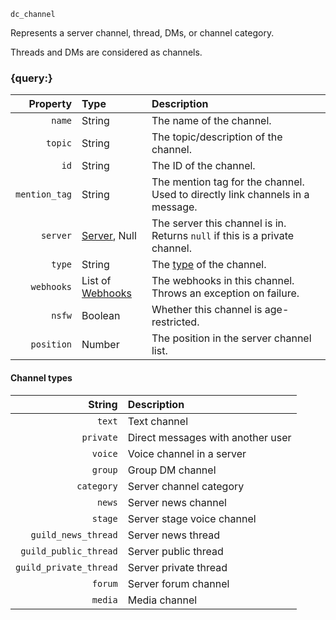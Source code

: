 `dc_channel`

Represents a server channel, thread, DMs, or channel category.

Threads and DMs are considered as channels.


### {query:}

|      Property | Type                                   | Description                                                                    |
|--------------:|:---------------------------------------|:-------------------------------------------------------------------------------|
|        `name` | String                                 | The name of the channel.                                                       |
|       `topic` | String                                 | The topic/description of the channel.                                          |
|          `id` | String                                 | The ID of the channel.                                                         |
| `mention_tag` | String                                 | The mention tag for the channel. Used to directly link channels in a message.  |
|      `server` | [Server](/values/server.md), Null      | The server this channel is in.<br>Returns `null` if this is a private channel. |
|        `type` | String                                 | The [type](#channel-types) of the channel.                                     |
|    `webhooks` | List of [Webhooks](/values/webhook.md) | The webhooks in this channel.<br>Throws an exception on failure.               |
|        `nsfw` | Boolean                                | Whether this channel is age-restricted.                                        |
|    `position` | Number                                 | The position in the server channel list.                                       |

#### Channel types

|                 String | Description                       |
|-----------------------:|:----------------------------------|
|                 `text` | Text channel                      |
|              `private` | Direct messages with another user |
|                `voice` | Voice channel in a server         |
|                `group` | Group DM channel                  |
|             `category` | Server channel category           |
|                 `news` | Server news channel               |
|                `stage` | Server stage voice channel        |
|    `guild_news_thread` | Server news thread                |
|  `guild_public_thread` | Server public thread              |
| `guild_private_thread` | Server private thread             |
|                `forum` | Server forum channel              |
|                `media` | Media channel                     |